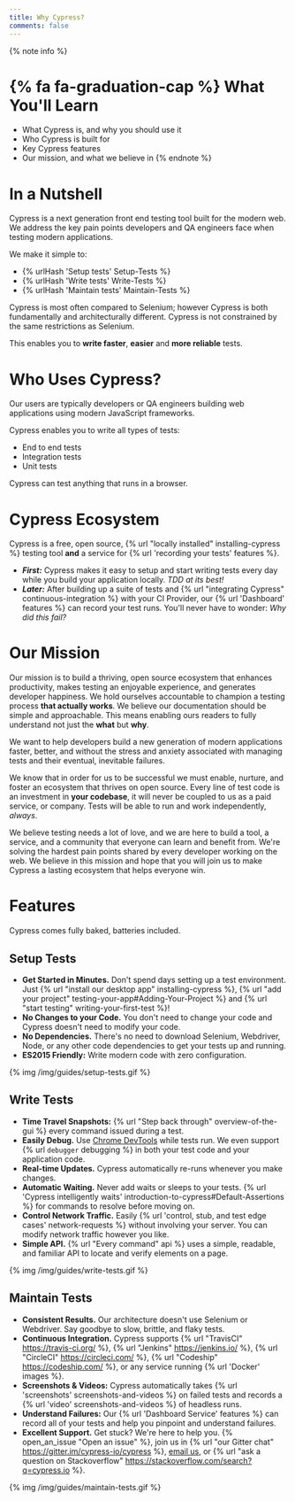```yaml
---
title: Why Cypress?
comments: false
---
```


{% note info %}
# {% fa fa-graduation-cap %} What You'll Learn

- What Cypress is, and why you should use it
- Who Cypress is built for
- Key Cypress features
- Our mission, and what we believe in
{% endnote %}

# In a Nutshell

Cypress is a next generation front end testing tool built for the modern web. We address the key pain points developers and QA engineers face when testing modern applications.

We make it simple to:

- {% urlHash 'Setup tests' Setup-Tests %}
- {% urlHash 'Write tests' Write-Tests %}
- {% urlHash 'Maintain tests' Maintain-Tests %}

Cypress is most often compared to Selenium; however Cypress is both fundamentally and architecturally different. Cypress is not  constrained by the same restrictions as Selenium.

This enables you to **write faster**, **easier** and **more reliable** tests.

# Who Uses Cypress?

Our users are typically developers or QA engineers building web applications using modern JavaScript frameworks.

Cypress enables you to write all types of tests:

- End to end tests
- Integration tests
- Unit tests

Cypress can test anything that runs in a browser.

# Cypress Ecosystem

Cypress is a free, open source, {% url "locally installed" installing-cypress %} testing tool **and** a service for {% url 'recording your tests' features %}.

- ***First:*** Cypress makes it easy to setup and start writing tests every day while you build your application locally. *TDD at its best!*
- ***Later:*** After building up a suite of tests and {% url "integrating Cypress" continuous-integration %} with your CI Provider, our  {% url 'Dashboard' features %} can record your test runs. You'll never have to wonder: *Why did this fail?*

# Our Mission

Our mission is to build a thriving, open source ecosystem that enhances productivity, makes testing an enjoyable experience, and generates developer happiness. We hold ourselves accountable to champion a testing process **that actually works**. We believe our documentation should be simple and approachable. This means  enabling ours readers to fully understand not just the **what** but **why**.

We want to help developers build a new generation of modern applications faster, better, and without the stress and anxiety associated with managing tests and their eventual, inevitable failures.

We know that in order for us to be successful we must enable, nurture, and foster an ecosystem that thrives on open source. Every line of test code is an investment in **your codebase**, it will never be coupled to us as a paid service, or company. Tests will be able to run and work independently, *always*.

We believe testing needs a lot of love, and we are here to build a tool, a service, and a community that everyone can learn and benefit from. We're solving the hardest pain points shared by every developer working on the web. We believe in this mission and hope that you will join us to make Cypress a lasting ecosystem that helps everyone win.

# Features

Cypress comes fully baked, batteries included.

## Setup Tests

- **Get Started in Minutes.** Don't spend days setting up a test environment. Just {% url "install our desktop app" installing-cypress %}, {% url "add your project" testing-your-app#Adding-Your-Project %} and {% url "start testing" writing-your-first-test %}!
- **No Changes to your Code.** You don't need to change your code and Cypress doesn't need to modify your code.
- **No Dependencies.** There's no need to download Selenium, Webdriver, Node, or any other code dependencies to get your tests up and running.
- **ES2015 Friendly:** Write modern code with zero configuration.

{% img /img/guides/setup-tests.gif %}

## Write Tests

- **Time Travel Snapshots:** {% url "Step back through" overview-of-the-gui %} every command issued during a test.
- **Easily Debug.** Use [Chrome DevTools](https://developer.chrome.com/devtools) while tests run. We even support {% url `debugger` debugging %} in both your test code and your application code.
- **Real-time Updates.** Cypress automatically re-runs whenever you make changes.
- **Automatic Waiting.** Never add waits or sleeps to your tests. {% url 'Cypress intelligently waits' introduction-to-cypress#Default-Assertions %} for commands to resolve before moving on.
- **Control Network Traffic.** Easily {% url 'control, stub, and test edge cases' network-requests %} without involving your server. You can modify network traffic however you like.
- **Simple API.** {% url "Every command" api %} uses a simple, readable, and familiar API to locate and verify elements on a page.

{% img /img/guides/write-tests.gif %}

## Maintain Tests

- **Consistent Results.** Our architecture doesn't use Selenium or Webdriver. Say goodbye to slow, brittle, and flaky tests.
- **Continuous Integration.** Cypress supports {% url "TravisCI" https://travis-ci.org/ %}, {% url "Jenkins" https://jenkins.io/ %}, {% url "CircleCI" https://circleci.com/ %}, {% url "Codeship" https://codeship.com/ %}, or any service running {% url 'Docker' images %}.
- **Screenshots & Videos:** Cypress automatically takes {% url 'screenshots' screenshots-and-videos %} on failed tests and records a {% url 'video' screenshots-and-videos %} of headless runs.
- **Understand Failures:** Our {% url 'Dashboard Service' features %} can record all of your tests and help you pinpoint and understand failures.
- **Excellent Support.** Get stuck? We're here to help you. {% open_an_issue "Open an issue" %}, join us in {% url "our Gitter chat" https://gitter.im/cypress-io/cypress %}, [email us](mailto:support@cypress.io), or {% url "ask a question on Stackoverflow" https://stackoverflow.com/search?q=cypress.io %}.

{% img /img/guides/maintain-tests.gif %}
